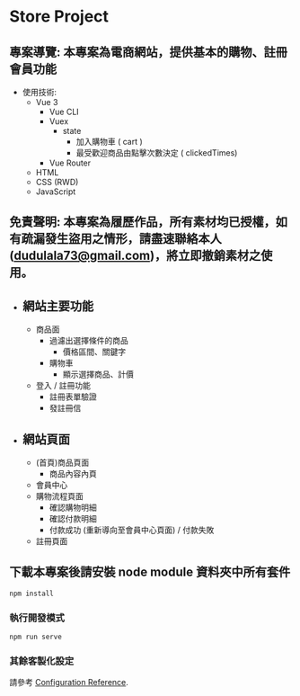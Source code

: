 # **Store Project**

## **專案導覽:** 本專案為電商網站，提供基本的購物、註冊會員功能

- 使用技術:
  - Vue 3
    - Vue CLI
    - Vuex
      - state
        - 加入購物車 ( cart )
        - 最受歡迎商品由點擊次數決定 ( clickedTimes)
    - Vue Router
  - HTML
  - CSS (RWD)
  - JavaScript
  

## **免責聲明:** 本專案為履歷作品，所有素材均已授權，如有疏漏發生盜用之情形，請盡速聯絡本人(dudulala73@gmail.com)，將立即撤銷素材之使用。

- ## **網站主要功能**
  - 商品面
    - 過濾出選擇條件的商品
      - 價格區間、關鍵字
    - 購物車
      - 顯示選擇商品、計價
  - 登入 / 註冊功能
    - 註冊表單驗證
    - 發註冊信

- ## **網站頁面**
  - (首頁)商品頁面
    - 商品內容內頁
  - 會員中心
  - 購物流程頁面
    - 確認購物明細
    - 確認付款明細
    - 付款成功 (重新導向至會員中心頁面) / 付款失敗
  - 註冊頁面

## 下載本專案後請安裝 node module 資料夾中所有套件
```
npm install
```

### 執行開發模式
```
npm run serve
```

### 其餘客製化設定
請參考 [Configuration Reference](https://cli.vuejs.org/config/).
